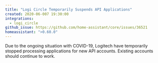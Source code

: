```yaml
---
title: "Logi Circle Temporarily Suspends API Applications"
created: 2020-06-007 19:30:00
integrations:
  - logi_circle
github_issue: https://github.com/home-assistant/core/issues/36521
homeassistant: ">0.60.0"
---
```


Due to the ongoing situation with COVID-19, Logitech have temporarily stopped processing applications for new API accounts. Existing accounts should continue to work.
